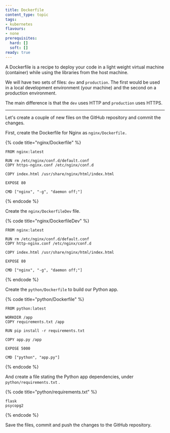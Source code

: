 ```yaml
---
title: Dockerfile
content_type: topic
tags: 
- kubernetes
flavours:
- none
prerequisites:
  hard: []
  soft: []
ready: true
---
```


A Dockerfile is a recipe to deploy your code in a light weight virtual machine (container) while using the libraries from the host machine.

We will have two sets of files: `dev` and `production`. The first would be used in a local development environment (your machine) and the second on a production environment.

The main difference is that the `dev` uses HTTP and `production` uses HTTPS.

***

Let's create a couple of new files on the GitHub repository and commit the changes.

First, create the Dockerfile for Nginx as `nginx/Dockerfile.`

{% code title="nginx/Dockerfile" %}
```
FROM nginx:latest

RUN rm /etc/nginx/conf.d/default.conf
COPY https-nginx.conf /etc/nginx/conf.d

COPY index.html /usr/share/nginx/html/index.html

EXPOSE 80

CMD ["nginx", "-g", "daemon off;"]
```
{% endcode %}

Create the `nginx/DockerfileDev` file.

{% code title="nginx/DockerfileDev" %}
```
FROM nginx:latest

RUN rm /etc/nginx/conf.d/default.conf
COPY http-nginx.conf /etc/nginx/conf.d

COPY index.html /usr/share/nginx/html/index.html

EXPOSE 80

CMD ["nginx", "-g", "daemon off;"]
```
{% endcode %}

Create the `python/Dockerfile` to build our Python app.

{% code title="python/Dockerfile" %}
```
FROM python:latest

WORKDIR /app
COPY requirements.txt /app

RUN pip install -r requirements.txt

COPY app.py /app

EXPOSE 5000

CMD ["python", "app.py"]
```
{% endcode %}

And create a file stating the Python app dependencies, under `python/requirements.txt` .

{% code title="python/requirements.txt" %}
```
flask
psycopg2
```
{% endcode %}

Save the files, commit and push the changes to the GitHub repository.
